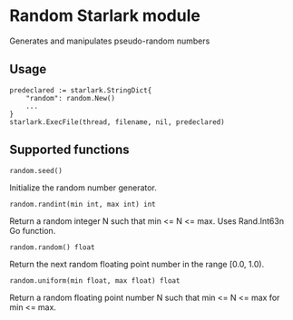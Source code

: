 # Random Starlark module

Generates and manipulates pseudo-random numbers

## Usage

    predeclared := starlark.StringDict{
        "random": random.New()
        ...
    }
    starlark.ExecFile(thread, filename, nil, predeclared)

## Supported functions

    random.seed()

Initialize the random number generator.

    random.randint(min int, max int) int

Return a random integer N such that min <= N <= max. Uses Rand.Int63n Go function.

    random.random() float

Return the next random floating point number in the range [0.0, 1.0).

    random.uniform(min float, max float) float

Return a random floating point number N such that min <= N <= max for min <= max.